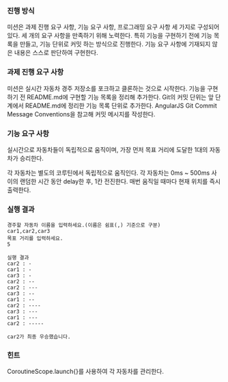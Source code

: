 ### 진행 방식
미션은 과제 진행 요구 사항, 기능 요구 사항, 프로그래밍 요구 사항 세 가지로 구성되어 있다.
세 개의 요구 사항을 만족하기 위해 노력한다. 특히 기능을 구현하기 전에 기능 목록을 만들고, 기능 단위로 커밋 하는 방식으로 진행한다.
기능 요구 사항에 기재되지 않은 내용은 스스로 판단하여 구현한다.

### 과제 진행 요구 사항
미션은 실시간 자동차 경주 저장소를 포크하고 클론하는 것으로 시작한다.
기능을 구현하기 전 README.md에 구현할 기능 목록을 정리해 추가한다.
Git의 커밋 단위는 앞 단계에서 README.md에 정리한 기능 목록 단위로 추가한다.
AngularJS Git Commit Message Conventions을 참고해 커밋 메시지를 작성한다.

### 기능 요구 사항
실시간으로 자동차들이 독립적으로 움직이며, 가장 먼저 목표 거리에 도달한 1대의 자동차가 승리한다.

각 자동차는 별도의 코루틴에서 독립적으로 움직인다.
각 자동차는 0ms ~ 500ms 사이의 랜덤한 시간 동안 delay한 후, 1칸 전진한다.
매번 움직일 때마다 현재 위치를 즉시 출력한다.
### 실행 결과
```
경주할 자동차 이름을 입력하세요.(이름은 쉼표(,) 기준으로 구분)
car1,car2,car3
목표 거리를 입력하세요.
5

실행 결과
car2 : -
car1 : -
car3 : -
car2 : --
car2 : ---
car3 : --
car1 : --
car2 : ----
car3 : ---
car1 : ---
car2 : -----

car2가 최종 우승했습니다.
```

### 힌트
CoroutineScope.launch{}를 사용하여 각 자동차를 관리한다.